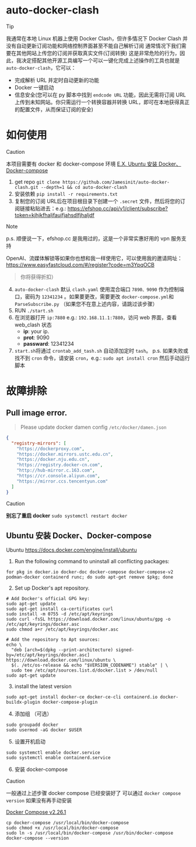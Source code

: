 # auto-docker-clash

> [!TIP]
>
> 我通常在本地 Linux 机器上使用 Docker Clash，但许多情况下 Docker Clash 并没有自动更新订阅功能和网络控制界面甚至不能自己解析订阅
> 通常情况下我们需要在其他网站上传您的订阅并获取真实文件(订阅转换)
> 这是非常危险的行为，因此，我决定搭配其他开源工具编写一个可以一键化完成上述操作的工具也就是 `auto-docker-clash`，它可以：

- 完成解析 URL 并定时自动更新的功能
- Docker 一键启动
- 信息安全(您可以在 py 脚本中找到 `endcode URL` 功能，因此无需将订阅 URL 上传到未知网站。你只需运行一个转换容器并转换
  URL，即可在本地获得真正的配置文件，从而保证订阅的安全)

# 如何使用

> [!CAUTION]
>
> 本项目需要有 docker 和 docker-compose 环境 [E.X. Ubuntu 安装 Docker、Docker-compose](#ubuntu-安装-dockerdocker-compose)

1. get repo `git clone https://github.com/Jamesinit/auto-docker-clash.git --depth=1 && cd auto-docker-clash`
2. 安装依赖 `pip install -r requirements.txt`
3. 复制您的订阅 URL后在项目根目录下创建一个 `.secret`
   文件，然后将您的订阅链接粘贴进去：e.g.: https://efshop.cc/api/v1/client/subscribe?token=kjhjkfhaljfaujfjahsdlfjhaljdf

> [!NOTE]
>
> p.s. 顺便说一下，efshop.cc 是我用过的，这是一个非常实惠好用的 vpn 服务支持
>
OpenAI、流媒体解锁等如果你也想和我一样使用它，可以使用我的邀请网址： https://www.easyfastcloud.com/#/register?code=m3YpqOCB
> 你将获得折扣）

4. `auto-docker-clash` 默认 `clash.yaml` 使用混合端口 `7890、9090` 作为控制端口，密码为 `12341234`
   。如果要更改，需要更改 `docker-compose.yml`和 `ParseSubscribe.py` （如果您不在意上述内容，请跳过该步骤）
5. RUN `./start.sh`
6. 在浏览器打开 `ip:7880` e.g.: `192.168.11.1:7880`，访问 web 界面，查看 web_clash 状态
    - **ip**: your ip.
    - **prot**: 9090
    - **passward**: 12341234
7. `start.sh`将通过 `crontab_add_tash.sh` 自动添加定时 `tash`。
   p.s. 如果失败或找不到 `cron` 命令，请安装 `cron`，e.g.: `sudo apt install cron` 然后手动运行脚本

# 故障排除

## Pull image error.

> Please update docker damen config `/etc/docker/damen.json`

```json
{
  "registry-mirrors": [
    "https://dockerproxy.com",
    "https://docker.mirrors.ustc.edu.cn",
    "https://docker.nju.edu.cn",
    "https://registry.docker-cn.com",
    "http://hub-mirror.c.163.com",
    "https://cr.console.aliyun.com",
    "https://mirror.ccs.tencentyun.com"
  ]
}
```

>[!CAUTION]
> **别忘了重启 docker** `sudo systemctl restart docker`

## Ubuntu 安装 Docker、Docker-compose

Ubuntu https://docs.docker.com/engine/install/ubuntu

1. Run the following command to uninstall all conflicting packages:

```shell
for pkg in docker.io docker-doc docker-compose docker-compose-v2 podman-docker containerd runc; do sudo apt-get remove $pkg; done
```

2. Set up Docker's apt repository.

```shell
# Add Docker's official GPG key:
sudo apt-get update
sudo apt-get install ca-certificates curl
sudo install -m 0755 -d /etc/apt/keyrings
sudo curl -fsSL https://download.docker.com/linux/ubuntu/gpg -o /etc/apt/keyrings/docker.asc
sudo chmod a+r /etc/apt/keyrings/docker.asc

# Add the repository to Apt sources:
echo \
  "deb [arch=$(dpkg --print-architecture) signed-by=/etc/apt/keyrings/docker.asc] https://download.docker.com/linux/ubuntu \
  $(. /etc/os-release && echo "$VERSION_CODENAME") stable" | \
  sudo tee /etc/apt/sources.list.d/docker.list > /dev/null
sudo apt-get update
```

3. install the latest version

```shell
sudo apt-get install docker-ce docker-ce-cli containerd.io docker-buildx-plugin docker-compose-plugin
```

4. 添加组 （可选）

```shell
sudo groupadd docker
sudo usermod -aG docker $USER
```

5. 设置开机启动

```shell
sudo systemctl enable docker.service
sudo systemctl enable containerd.service
```

6. 安装 docker-compose

> [!CAUTION]
> 一般通过上述步骤 docker compose 已经安装好了 可以通过 `docker compose version` 如果没有再手动安装

[Docker Compose v2.26.1](https://github.com/docker/compose/releases/tag/v2.26.1)

```shell
cp docker-compose /usr/local/bin/docker-compose
sudo chmod +x /usr/local/bin/docker-compose
sudo ln -s /usr/local/bin/docker-compose /usr/bin/docker-compose
docker-compose --version
```
